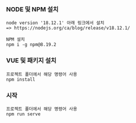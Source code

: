 ### NODE 및 NPM 설치
```
node version '18.12.1' 아래 링크에서 설치
=> https://nodejs.org/ca/blog/release/v18.12.1/

NPM 설치
npm i -g npm@8.19.2
```

### VUE 및 패키지 설치
```
프로젝트 폴더에서 해당 명령어 사용
npm install
```

### 시작
```
프로젝트 폴더에서 해당 명령어 사용
npm run serve
```
